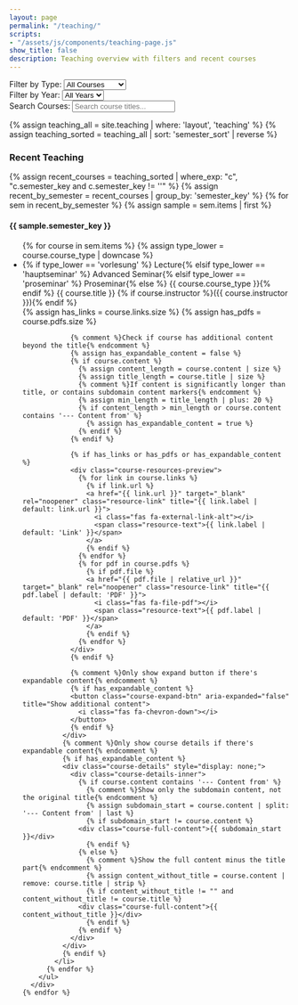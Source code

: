 ```yaml
---
layout: page
permalink: "/teaching/"
scripts:
- "/assets/js/components/teaching-page.js"
show_title: false
description: Teaching overview with filters and recent courses
---
```

<div class="teaching-page">
  <!-- All 131 teaching entries from Heidelberg website are included and up to date as of 2025-08-26T23:39:39 -->
  <div id="courseFocusBar" class="course-focus-bar" style="display: none;">
    <button id="backToAllCourses" class="back-to-all-btn" aria-label="Back to all courses">
      <span>
        <i class="fas fa-circle-arrow-left"></i>
        Back to All Courses
      </span>
    </button>
  </div>
  
  <!-- Filter Controls -->
  <div class="filter-controls">
    <div class="filter-group">
      <label for="courseTypeFilter">Filter by Type:</label>
      <select id="courseTypeFilter" class="filter-select">
        <option value="all">All Courses</option>
        <option value="vorlesung">Lectures</option>
        <option value="seminar">Seminars</option>
        <option value="proseminar">Proseminars</option>
        <option value="hauptseminar">Hauptseminars</option>
      </select>
    </div>
    <div class="filter-group">
      <label for="yearFilter">Filter by Year:</label>
      <select id="yearFilter" class="filter-select">
        <option value="all">All Years</option>
        {% assign teaching_all = site.teaching | where: 'layout', 'teaching' %}
        {% assign years = teaching_all | map: 'semester_year' | compact | uniq | sort | reverse %}
        {% for y in years %}
        {% if y %}<option value="{{ y }}">{{ y }}</option>{% endif %}
        {% endfor %}
      </select>
    </div>
    <div class="filter-group">
      <label for="searchFilter">Search Courses:</label>
      <input type="text" id="searchFilter" class="filter-input" placeholder="Search course titles...">
    </div>
  </div>

  {% assign teaching_all = site.teaching | where: 'layout', 'teaching' %}
  {% assign teaching_sorted = teaching_all | sort: 'semester_sort' | reverse %}

  <!-- Recent Teaching (auto) -->
  <div class="teaching-section recent-section">
    <h3 class="section-title recent-title">
      <i class="fas fa-clock"></i> Recent Teaching
    </h3>
    {% assign recent_courses = teaching_sorted | where_exp: "c", "c.semester_key and c.semester_key != ''" %}
    {% assign recent_by_semester = recent_courses | group_by: 'semester_key' %}
    {% for sem in recent_by_semester %}
      {% assign sample = sem.items | first %}
      <div class="semester-group" data-period="recent" data-semester="{{ sample.semester_key }}">
        <h4 class="semester-title recent-semester">
          <i class="fas fa-calendar-alt"></i> {{ sample.semester_key }}
        </h4>
        <ul class="course-list">
          {% for course in sem.items %}
            {% assign type_lower = course.course_type | downcase %}
            <li class="course-item" data-type="{{ type_lower }}" data-year="{{ course.semester_year }}" data-period="recent" {% if course.external_url %}data-course-url="{{ course.external_url }}" data-external="true"{% endif %}>
              <div class="course-item-header">
                <div class="course-info-section">
                  <span class="course-badge {{ type_lower }}">
                    {% if type_lower == 'vorlesung' %}<i class="fas fa-chalkboard-teacher"></i> Lecture{% elsif type_lower == 'hauptseminar' %}<i class="fas fa-graduation-cap"></i> Advanced Seminar{% elsif type_lower == 'proseminar' %}<i class="fas fa-book-open"></i> Proseminar{% else %}<i class="fas fa-users"></i> {{ course.course_type }}{% endif %}
                  </span>
                  <span class="course-title">{{ course.title }}</span>
                  {% if course.instructor %}<span class="instructors">({{ course.instructor }})</span>{% endif %}
                </div>
                {% assign has_links = course.links.size %}
                {% assign has_pdfs = course.pdfs.size %}

                {% comment %}Check if course has additional content beyond the title{% endcomment %}
                {% assign has_expandable_content = false %}
                {% if course.content %}
                  {% assign content_length = course.content | size %}
                  {% assign title_length = course.title | size %}
                  {% comment %}If content is significantly longer than title, or contains subdomain content markers{% endcomment %}
                  {% assign min_length = title_length | plus: 20 %}
                  {% if content_length > min_length or course.content contains '--- Content from' %}
                    {% assign has_expandable_content = true %}
                  {% endif %}
                {% endif %}

                {% if has_links or has_pdfs or has_expandable_content %}
                <div class="course-resources-preview">
                  {% for link in course.links %}
                    {% if link.url %}
                    <a href="{{ link.url }}" target="_blank" rel="noopener" class="resource-link" title="{{ link.label | default: link.url }}">
                      <i class="fas fa-external-link-alt"></i>
                      <span class="resource-text">{{ link.label | default: 'Link' }}</span>
                    </a>
                    {% endif %}
                  {% endfor %}
                  {% for pdf in course.pdfs %}
                    {% if pdf.file %}
                    <a href="{{ pdf.file | relative_url }}" target="_blank" rel="noopener" class="resource-link" title="{{ pdf.label | default: 'PDF' }}">
                      <i class="fas fa-file-pdf"></i>
                      <span class="resource-text">{{ pdf.label | default: 'PDF' }}</span>
                    </a>
                    {% endif %}
                  {% endfor %}
                </div>
                {% endif %}

                {% comment %}Only show expand button if there's expandable content{% endcomment %}
                {% if has_expandable_content %}
                <button class="course-expand-btn" aria-expanded="false" title="Show additional content">
                  <i class="fas fa-chevron-down"></i>
                </button>
                {% endif %}
              </div>
              {% comment %}Only show course details if there's expandable content{% endcomment %}
              {% if has_expandable_content %}
              <div class="course-details" style="display: none;">
                <div class="course-details-inner">
                  {% if course.content contains '--- Content from' %}
                    {% comment %}Show only the subdomain content, not the original title{% endcomment %}
                    {% assign subdomain_start = course.content | split: '--- Content from' | last %}
                    {% if subdomain_start != course.content %}
                  <div class="course-full-content">{{ subdomain_start }}</div>
                    {% endif %}
                  {% else %}
                    {% comment %}Show the full content minus the title part{% endcomment %}
                    {% assign content_without_title = course.content | remove: course.title | strip %}
                    {% if content_without_title != "" and content_without_title != course.title %}
                  <div class="course-full-content">{{ content_without_title }}</div>
                    {% endif %}
                  {% endif %}
                </div>
              </div>
              {% endif %}
            </li>
          {% endfor %}
        </ul>
      </div>
    {% endfor %}
  </div>
</div>
